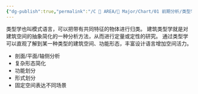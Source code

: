 ```yaml
---
{"dg-publish":true,"permalink":"/C 📔 AREA/🌳 Major/Chart/01 前期分析/类型学分析/","title":"类型学分析","noteIcon":"1","created":"2024-07-04T13:45:17.000+08:00","updated":"2024-11-28T22:03:48.922+08:00"}
---
```


类型学也叫模式语言，可以把带有共同特征的物体进行归类。
建筑类型学就是对建筑空间的抽象简化的一种分析方法，从而进行定量或定性的研究。
通过类型学可以直观了解到某一种类型的建筑空间、功能形态，丰富设计语言增加空间活力。
-   剖面/平面/轴侧分析
-   复杂形态简化
-   功能划分
-   形式划分
-   固定空间表达不同场景